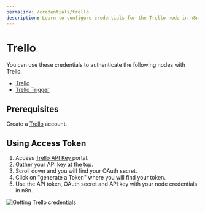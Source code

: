 ```yaml
---
permalink: /credentials/trello
description: Learn to configure credentials for the Trello node in n8n
---
```


# Trello

You can use these credentials to authenticate the following nodes with Trello.
- [Trello](../../nodes-library/nodes/Trello/README.md)
- [Trello Trigger](../../nodes-library/trigger-nodes/TrelloTrigger/README.md)

## Prerequisites

Create a [Trello](https://trello.com/) account.

## Using Access Token

1. Access [Trello API Key ](https://trello.com/app-key) portal.
2. Gather your API key at the top.
3. Scroll down and you will find your OAuth secret.
4. Click on "generate a Token" where you will find your token.
5. Use the API token, OAuth secret and API key with your node credentials in n8n.

![Getting Trello credentials](REDACTED)
